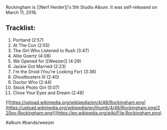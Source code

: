 Rockingham is [[Nerf Herder]]'s 5th Studio Album. It was self-released on March 11, 2016.
## Tracklist:
1. Portland (2:57)
2. At The Con (2:55)
3. The Girl Who Listened to Rush (3:47)
4. Allie Goertz (4:08)
5. We Opened for [[Weezer]] (4:29)
6. Jackie Got Married (2:23)
7. I'm the Droid (You're Looking For) (3:36)
8. Ghostbusters III (2:40)
9. Doctor Who (2:44)
10. Stock Photo Girl (5:07)
11. Close Your Eyes and Dream (2:48)

[![https://upload.wikimedia.org/wikipedia/en/4/48/Rockingham.png](https://upload.wikimedia.org/wikipedia/en/thumb/4/48/Rockingham.png/220px-Rockingham.png)](https://en.wikipedia.org/wiki/File:Rockingham.png)

#album #bands/weezer 